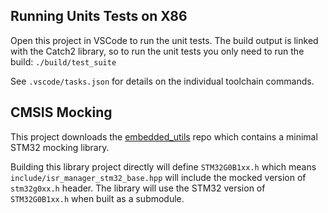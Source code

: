 
## Running Units Tests on X86

Open this project in VSCode to run the unit tests. The build output is linked with the Catch2 library, so to run the unit tests you only need to run the build:
`./build/test_suite`

See `.vscode/tasks.json` for details on the individual toolchain commands.

## CMSIS Mocking

This project downloads the [embedded_utils](https://github.com/cracked-machine/embedded_utils/tree/main/tests) repo which contains a minimal STM32 mocking library.

Building this library project directly will define `STM32G0B1xx.h` which means `include/isr_manager_stm32_base.hpp` will include the mocked version of `stm32g0xx.h` header. The library will use the STM32 version of `STM32G0B1xx.h` when built as a submodule.

